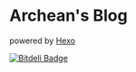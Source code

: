 # Archean's Blog
powered by [Hexo](https://github.com/tommy351/hexo)

[![Bitdeli Badge](https://d2weczhvl823v0.cloudfront.net/iarchean/iarchean.github.io/trend.png)](https://bitdeli.com/free "Bitdeli Badge")

